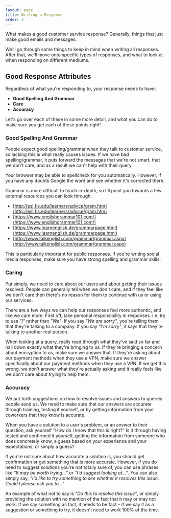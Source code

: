 ```yaml
---
layout: page
title: Writing a Response
order: 2
---
```

What makes a good customer service response? Generally, things that just make good emails and messages.

We'll go through some things to keep in mind when writing all responses. After that, we'll move onto specific types of responses, and what to look at when responding on different mediums.


## Good Response Attributes

Regardless of what you're responding to, your response needs to have:

- **Good Spelling And Grammar**
- **Care**
- **Accuracy**

Let's go over each of these in some more detail, and what you can do to make sure you get each of these points right!

### Good Spelling And Grammar

People expect good spelling/grammar when they talk to customer service, so lacking this is what really causes issues. If we have bad spelling/grammar, it puts forward the messages that we're not smart, that we don't care, and as a result we can't help with their query.

Your browser may be able to spellcheck for you automatically. However, if you have any doubts Google the word and see whether it's corrected there.

Grammar is more difficult to teach in-depth, so I'll point you towards a few external resources you can look through:

- [http://esl.fis.edu/learners/advice/gram.htm](http://esl.fis.edu/learners/advice/gram.htm)
- [https://www.englishgrammar101.com/](https://www.englishgrammar101.com/)
- [https://www.learnenglish.de/grammarpage.html](https://www.learnenglish.de/grammarpage.html)
- [http://www.talkenglish.com/grammar/grammar.aspx](http://www.talkenglish.com/grammar/grammar.aspx)

This is particularly important for public responses. If you're writing social media responses, make sure you have strong spelling and grammar skills.

### Caring

Put simply, we need to care about our users and about getting their issues resolved. People can generally tell when we don't care, and if they feel like we don't care then there's no reason for them to continue with us or using our services.

There are a few ways we can help our responses feel more authentic, and like we care more. First off, take personal responsibility in responses. i.e. try to use _"I"_ rather than _"We"_. If you say _"We are sorry"_, you're telling them that they're talking to a company. If you say _"I'm sorry"_, it says that they're talking to another real person.

When looking at a query, really read through what they've said so far and nail down exactly what they're bringing to us. If they're bringing a concern about encryption to us, make sure we answer that. If they're asking about our payment methods when they use a VPN, make sure we answer specifically about our payment methods when they use a VPN. If we get this wrong, we don't answer what they're actually asking and it really feels like we don't care about trying to help them.

### Accuracy

We put forth suggestions on how to resolve issues and answers to queries people send us. We need to make sure that our answers are accurate through training, testing it yourself, or by getting information from your coworkers that they know is accurate.

When you have a solution to a user's problem, or an answer to their question, ask yourself "How do I know that this is right?" Is it through having tested and confirmed it yourself, getting the information from someone who does concretely know, a guess based on your experience and your expectations, or simply a guess?

If you're not sure about how accurate a solution is, you should get confirmation or get something that is more accurate. However, if you do need to suggest solutions you're not totally sure of, you can use phrases like _"It may be worth trying..."_ or _"I'd suggest looking at..."_. You can also simply say, _"I'd like to try something to see whether it resolves this issue. Could I please ask you to..."_.

An example of what not to say is _"Do this to resolve this issue"_, or simply providing the solution with no mention of the fact that it may or may not work. If we say something as fact, it needs to be fact – if we say it as a suggestion or something to try, it doesn't need to work 100% of the time.
